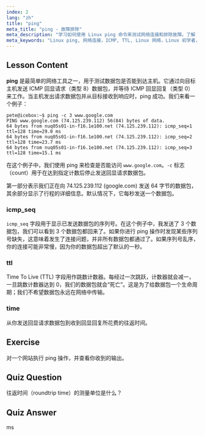 ```yaml
---
index: 2
lang: "zh"
title: "ping"
meta_title: "ping - 故障排除"
meta_description: "学习如何使用 Linux ping 命令来测试网络连接和排除故障。了解 ICMP、TTL 和往返时间，以进行有效的网络诊断。"
meta_keywords: "Linux ping, 网络连接，ICMP, TTL, Linux 网络，Linux 初学者，Linux 教程，ping 命令"
---
```


## Lesson Content

**ping** 是最简单的网络工具之一，用于测试数据包是否能到达主机。它通过向目标主机发送 ICMP 回显请求（类型 8）数据包，并等待 ICMP 回显回复（类型 0）来工作。当主机发出请求数据包并从目标接收到响应时，ping 成功。我们来看一个例子：

```plaintext
pete@icebox:~$ ping -c 3 www.google.com
PING www.google.com (74.125.239.112) 56(84) bytes of data.
64 bytes from nuq05s01-in-f16.1e100.net (74.125.239.112): icmp_seq=1 ttl=128 time=29.0 ms
64 bytes from nuq05s01-in-f16.1e100.net (74.125.239.112): icmp_seq=2 ttl=128 time=23.7 ms
64 bytes from nuq05s01-in-f16.1e100.net (74.125.239.112): icmp_seq=3 ttl=128 time=15.1 ms
```

在这个例子中，我们使用 ping 来检查是否能访问 `www.google.com`。`-c` 标志（count）用于在达到指定计数后停止发送回显请求数据包。

第一部分表示我们正在向 74.125.239.112 (google.com) 发送 64 字节的数据包，其余部分显示了行程的详细信息。默认情况下，它每秒发送一个数据包。

### icmp_seq

`icmp_seq` 字段用于显示已发送数据包的序列号。在这个例子中，我发送了 3 个数据包，我们可以看到 3 个数据包都回来了。如果你进行 ping 操作时发现某些序列号缺失，这意味着发生了连接问题，并非所有数据包都通过了。如果序列号乱序，你的连接可能非常慢，因为你的数据包超出了默认的一秒。

### ttl

Time To Live (TTL) 字段用作跳数计数器。每经过一次跳跃，计数器就会减一，一旦跳数计数器达到 0，我们的数据包就会“死亡”。这是为了给数据包一个生命周期；我们不希望数据包永远在网络中传输。

### time

从你发送回显请求数据包到收到回显回复所花费的往返时间。

## Exercise

对一个网站执行 ping 操作，并查看你收到的输出。

## Quiz Question

往返时间（roundtrip time）的测量单位是什么？

## Quiz Answer

ms
